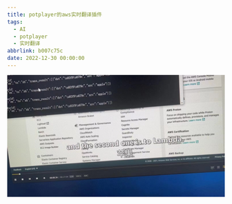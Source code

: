 ```yaml
---
title: potplayer的aws实时翻译插件
tags:
  - AI
  - potplayer
  - 实时翻译
abbrlink: b007c75c
date: 2022-12-30 00:00:00
---
```


![image-20230125094149373](https://raw.githubusercontent.com/Xu-Hardy/image-host/master/image-20230125094149373.png)
